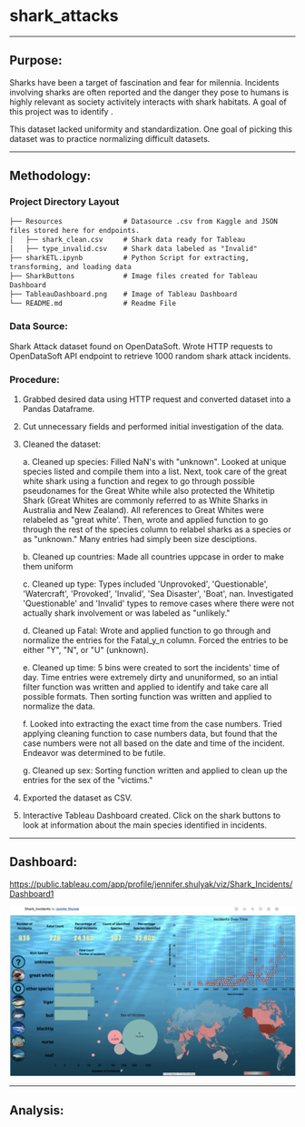 # shark_attacks
______________________________________________________________________________

## Purpose:

Sharks have been a target of fascination and fear for milennia. Incidents involving sharks are often reported and the danger they pose to humans is highly relevant as society activitely interacts with shark habitats. A goal of this project was to identify . 

This dataset lacked uniformity and standardization. One goal of picking this dataset was to practice normalizing difficult datasets. 
______________________________________________________________________________

## Methodology:
### Project Directory Layout

    ├── Resources               # Datasource .csv from Kaggle and JSON files stored here for endpoints.
    │   ├── shark_clean.csv     # Shark data ready for Tableau
    │   ├── type_invalid.csv    # Shark data labeled as "Invalid"
    ├── sharkETL.ipynb          # Python Script for extracting, transforming, and loading data  
    ├── SharkButtons            # Image files created for Tableau Dashboard
    ├── TableauDashboard.png    # Image of Tableau Dashboard
    └── README.md               # Readme File
    
 ### Data Source:
 
 Shark Attack dataset found on OpenDataSoft.
 Wrote HTTP requests to OpenDataSoft API endpoint to retrieve 1000 random shark attack incidents.   
 
 ### Procedure:
 
 1. Grabbed desired data using HTTP request and converted dataset into a Pandas Dataframe.
 2. Cut unnecessary fields and performed initial investigation of the data.
 3. Cleaned the dataset:

    a. Cleaned up species: Filled NaN's with "unknown". Looked at unique species listed and compile them into a list. 
       Next, took care of the great white shark using a function and regex to go through possible pseudonames for the Great White while also protected the Whitetip Shark (Great Whites are commonly referred to as White Sharks in Australia and New Zealand). All references to Great Whites were relabeled as "great white'. Then, wrote and applied function to go through the rest of the species column to relabel sharks as a species or as "unknown." Many entries had simply been size desciptions. 
       
    b. Cleaned up countries: Made all countries uppcase in order to make them uniform
    
    c. Cleaned up type: Types included 'Unprovoked', 'Questionable', 'Watercraft', 'Provoked', 'Invalid',
       'Sea Disaster', 'Boat', nan. Investigated 'Questionable' and 'Invalid' types to remove cases where there were not actually shark involvement or was labeled as "unlikely."
       
    d. Cleaned up Fatal: Wrote and applied function to go through and normalize the entries for the Fatal_y_n column. Forced the entries to be either "Y", "N", or "U" (unknown). 
    
    e. Cleaned up time: 5 bins were created to sort the incidents' time of day. Time entries were extremely dirty and ununiformed, so an intial filter function was written and applied to identify and take care all possible formats. Then sorting function was written and applied to normalize the data. 
    
    f. Looked into extracting the exact time from the case numbers. Tried applying cleaning function to case numbers data, but found that the case numbers were not all based on the date and time of the incident. Endeavor was determined to be futile. 
    
    g. Cleaned up sex: Sorting function written and applied to clean up the entries for the sex of the "victims."
    
 4. Exported the dataset as CSV.
 5. Interactive Tableau Dashboard created. Click on the shark buttons to look at information about the main species identified in incidents.
 ______________________________________________________________________________
 
  ## Dashboard:
  
  https://public.tableau.com/app/profile/jennifer.shulyak/viz/Shark_Incidents/Dashboard1
  
  ![Tableau Dashboard](TableauDashboard.png)
  
  _____________________________________________________________________________
  
  ## Analysis: 

